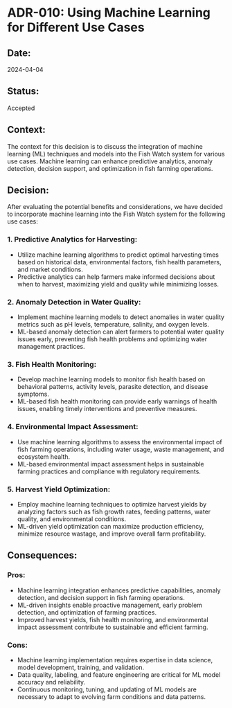 # ADR-010: Using Machine Learning for Different Use Cases

## Date:
2024-04-04

## Status:
Accepted

## Context:
The context for this decision is to discuss the integration of machine learning (ML) techniques and models into the Fish Watch system for various use cases. Machine learning can enhance predictive analytics, anomaly detection, decision support, and optimization in fish farming operations.

## Decision:
After evaluating the potential benefits and considerations, we have decided to incorporate machine learning into the Fish Watch system for the following use cases:

### 1. Predictive Analytics for Harvesting:
- Utilize machine learning algorithms to predict optimal harvesting times based on historical data, environmental factors, fish health parameters, and market conditions.
- Predictive analytics can help farmers make informed decisions about when to harvest, maximizing yield and quality while minimizing losses.

### 2. Anomaly Detection in Water Quality:
- Implement machine learning models to detect anomalies in water quality metrics such as pH levels, temperature, salinity, and oxygen levels.
- ML-based anomaly detection can alert farmers to potential water quality issues early, preventing fish health problems and optimizing water management practices.

### 3. Fish Health Monitoring:
- Develop machine learning models to monitor fish health based on behavioral patterns, activity levels, parasite detection, and disease symptoms.
- ML-based fish health monitoring can provide early warnings of health issues, enabling timely interventions and preventive measures.

### 4. Environmental Impact Assessment:
- Use machine learning algorithms to assess the environmental impact of fish farming operations, including water usage, waste management, and ecosystem health.
- ML-based environmental impact assessment helps in sustainable farming practices and compliance with regulatory requirements.

### 5. Harvest Yield Optimization:
- Employ machine learning techniques to optimize harvest yields by analyzing factors such as fish growth rates, feeding patterns, water quality, and environmental conditions.
- ML-driven yield optimization can maximize production efficiency, minimize resource wastage, and improve overall farm profitability.

## Consequences:
### Pros:
- Machine learning integration enhances predictive capabilities, anomaly detection, and decision support in fish farming operations.
- ML-driven insights enable proactive management, early problem detection, and optimization of farming practices.
- Improved harvest yields, fish health monitoring, and environmental impact assessment contribute to sustainable and efficient farming.

### Cons:
- Machine learning implementation requires expertise in data science, model development, training, and validation.
- Data quality, labeling, and feature engineering are critical for ML model accuracy and reliability.
- Continuous monitoring, tuning, and updating of ML models are necessary to adapt to evolving farm conditions and data patterns.
